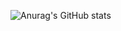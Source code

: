 ![Anurag's GitHub stats](https://github-readme-stats.vercel.app/api?username=z3rodae0&show_icons=true&theme=radical)

